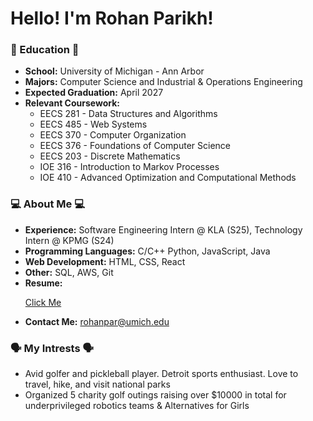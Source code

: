 # Hello! I'm Rohan Parikh!

### 🏫 Education 🏫
- **School:** University of Michigan - Ann Arbor
- **Majors:** Computer Science and Industrial & Operations Engineering
- **Expected Graduation:** April 2027
- **Relevant Coursework:**
  - EECS 281 - Data Structures and Algorithms
  - EECS 485 - Web Systems
  - EECS 370 - Computer Organization
  - EECS 376 - Foundations of Computer Science
  - EECS 203 - Discrete Mathematics
  - IOE 316 - Introduction to Markov Processes
  - IOE 410 - Advanced Optimization and Computational Methods

### 💻 About Me 💻
 - **Experience:** Software Engineering Intern @ KLA (S25), Technology Intern @ KPMG (S24)
 - **Programming Languages:** C/C++ Python, JavaScript, Java
 - **Web Development:** HTML, CSS, React
 - **Other:** SQL, AWS, Git
 - **Resume:** <p><a href="https://drive.google.com/file/d/1Lh2bAfRDo-RkktLgZqbtlwQz2pAmod8W/view?usp=sharing" target="_blank" rel="noopener noreferrer">Click Me</a></p>
 - **Contact Me:** rohanpar@umich.edu

### 🗣️ My Intrests 🗣️
 -  Avid golfer and pickleball player. Detroit sports enthusiast. Love to travel, hike, and visit national parks
 -  Organized 5 charity golf outings raising over $10000 in total for underprivileged robotics teams & Alternatives for Girls
